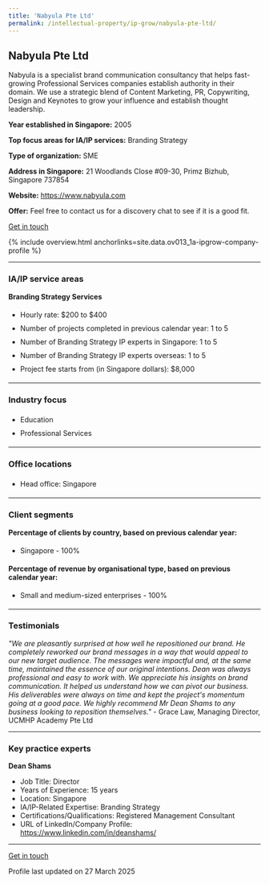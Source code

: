 ```yaml
---
title: 'Nabyula Pte Ltd'
permalink: /intellectual-property/ip-grow/nabyula-pte-ltd/
---
```


## Nabyula Pte Ltd

Nabyula is a specialist brand communication consultancy that helps fast-growing Professional Services companies establish authority in their domain. We use a strategic blend of Content Marketing, PR, Copywriting, Design and Keynotes to grow your influence and establish thought leadership.

<b>Year established in Singapore:</b> 2005

<b>Top focus areas for IA/IP services:</b> Branding Strategy

<b>Type of organization:</b> SME

<b>Address in Singapore:</b> 21 Woodlands Close #09-30, Primz Bizhub, Singapore 737854

<b>Website:</b> <a href='https://www.nabyula.com'>https://www.nabyula.com</a>

<b>Offer:</b> Feel free to contact us for a discovery chat to see if it is a good fit.

<a class='btn' href='https://form.gov.sg/67ceb2ea76d42d8bdd62e22b' target='_blank' rel='noopener'>Get in touch</a>

{% include overview.html anchorlinks=site.data.ov013_1a-ipgrow-company-profile %}

---
<a name='ip-related-service-areas'></a>
### IA/IP service areas

**Branding Strategy Services**

<ul>
<li style='line-height: 27px; margin: 0px 0px !important'>Hourly rate:  $200 to $400</li>
<li style='line-height: 27px; margin: 0px 0px !important'>Number of projects completed in previous calendar year: 1 to 5</li>
<li style='line-height: 27px; margin: 0px 0px !important'>Number of Branding Strategy IP experts in Singapore: 1 to 5</li>
<li style='line-height: 27px; margin: 0px 0px !important'>Number of Branding Strategy IP experts overseas: 1 to 5</li>
<li style='line-height: 27px; margin: 0px 0px !important'>Project fee starts from (in Singapore dollars):  $8,000</li>
</ul>

---
<a name='industry-focus'></a>
### Industry focus

<ul><li style='line-height: 27px; margin: 0px 0px !important'> Education</li><li style='line-height: 27px; margin: 0px 0px !important'>Professional Services</li></ul>

---
<a name='office-locations'></a>
### Office locations

<ul><li style='line-height: 27px; margin: 0px 0px !important'> Head office: Singapore</li></ul>

---
<a name='client-segments'></a>
### Client segments

**Percentage of clients by country, based on previous calendar year:**

<ul><li style='line-height: 27px; margin: 0px 0px !important'> Singapore - 100%</li></ul>

**Percentage of revenue by organisational type, based on previous calendar year:**

<ul><li style='line-height: 27px; margin: 0px 0px !important'> Small and medium-sized enterprises - 100%</li></ul>

---
<a name='testimonials'></a>
### Testimonials

*"We are pleasantly surprised at how well he repositioned our brand. He completely reworked our brand messages in a way that would appeal to our new target audience. The messages were impactful and, at the same time, maintained the essence of our original intentions.   Dean was always professional and easy to work with. We appreciate his insights on brand communication. It helped us understand how we can pivot our business. His deliverables were always on time and kept the project's momentum going at a good pace.   We highly recommend Mr Dean Shams to any business looking to reposition themselves."* - Grace Law, Managing Director, UCMHP Academy Pte Ltd



---
<a name='key-practice-experts'></a>
### Key practice experts

**Dean Shams**

- Job Title: Director
- Years of Experience: 15 years
- Location: Singapore
- IA/IP-Related Expertise: Branding Strategy
- Certifications/Qualifications: Registered Management Consultant
- URL of LinkedIn/Company Profile: <a href="https://www.linkedin.com/in/deanshams/" target="_blank" rel="noopener">https://www.linkedin.com/in/deanshams/</a>

---
<p>
<a class='btn' href='https://form.gov.sg/67ceb2ea76d42d8bdd62e22b' target='_blank' rel='noopener'>Get in touch</a>
</p>
Profile last updated on 27 March 2025
